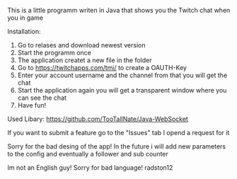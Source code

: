 This is a little programm writen in Java that shows you the Twitch chat when you in game

Installation: 

1. Go to relases and download newest version
2. Start the programm once
3. The application createt a new file in the folder
4. Go to https://twitchapps.com/tmi/ to create a OAUTH-Key
5. Enter your account username and the channel from that you will get the chat
6. Start the application again you will get a transparent window where you can see the chat
7. Have fun!

Used Libary: https://github.com/TooTallNate/Java-WebSocket

If you want to submit a feature go to the "Issues" tab I opend a request for it

Sorry for the bad desing of the app! In the future i will add new parameters to the config and eventually a follower and sub counter

Im not an English guy! Sorry for bad language!
radston12
